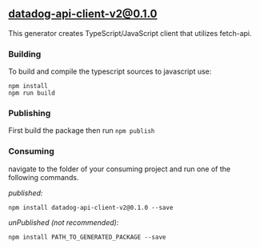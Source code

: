 ## datadog-api-client-v2@0.1.0

This generator creates TypeScript/JavaScript client that utilizes fetch-api. 

### Building

To build and compile the typescript sources to javascript use:
```
npm install
npm run build
```

### Publishing

First build the package then run ```npm publish```

### Consuming

navigate to the folder of your consuming project and run one of the following commands.

_published:_

```
npm install datadog-api-client-v2@0.1.0 --save
```

_unPublished (not recommended):_

```
npm install PATH_TO_GENERATED_PACKAGE --save
